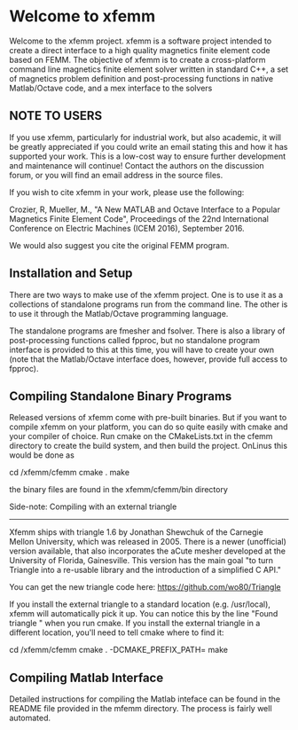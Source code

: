 Welcome to xfemm
================

Welcome to the xfemm project. xfemm is a software project intended to
create a direct interface to a high quality magnetics finite element code
based on FEMM. The objective of xfemm is to create a cross-platform
command line magnetics finite element solver written in standard C++, a
set of magnetics problem definition and post-processing functions in
native Matlab/Octave code, and a mex interface to the solvers

NOTE TO USERS
-------------

If you use xfemm, particularly for industrial work, but also academic, 
it will be greatly appreciated if you could write an email stating this 
and how it has supported your work. This is a low-cost way to ensure 
further development and maintenance will continue! Contact the authors 
on the discussion forum, or you will find an email address in the source 
files.

If you wish to cite xfemm in your work, please use the following:

Crozier, R, Mueller, M., "A New MATLAB and Octave Interface to a 
Popular Magnetics Finite Element Code", Proceedings of the 22nd 
International Conference on Electric Machines (ICEM 2016), September 
2016.

We would also suggest you cite the original FEMM program.

Installation and Setup
-----------------------

There are two ways to make use of the xfemm project. One is to use it as
a collections of standalone programs run from the command line. The other
is to use it through the Matlab/Octave programming language.

The standalone programs are fmesher and fsolver. There is also a library
of post-processing functions called fpproc, but no standalone program
interface is provided to this at this time, you will have to create your
own (note that the Matlab/Octave interface does, however, provide full
access to fpproc). 

Compiling Standalone Binary Programs
------------------------------------

Released versions of xfemm come with pre-built binaries. But if you want
to compile xfemm on your platform, you can do so quite easily with cmake
and your compiler of choice. Run cmake on the CMakeLists.txt in the cfemm
directory to create the build system, and then build the project. OnLinus
this would be done as

cd <install dir>/xfemm/cfemm
cmake .
make

the binary files are found in the xfemm/cfemm/bin directory


Side-note: Compiling with an external triangle
**********************************************

Xfemm ships with triangle 1.6 by Jonathan Shewchuk of the Carnegie Mellon
University, which was released in 2005.  There is a newer (unofficial) version
available, that also incorporates the aCute mesher developed at the University
of Florida, Gainesville.  This version has the main goal "to turn Triangle into
a re-usable library and the introduction of a simplified C API."

You can get the new triangle code here:
https://github.com/wo80/Triangle

If you install the external triangle to a standard location (e.g. /usr/local),
xfemm will automatically pick it up. You can notice this by the line "Found
triangle <version>" when you run cmake.  If you install the external triangle
in a different location, you'll need to tell cmake where to find it:

cd <install dir>/xfemm/cfemm
cmake . -DCMAKE_PREFIX_PATH=<triangle install dir>
make

Compiling Matlab Interface
--------------------------

Detailed instructions for compiling the Matlab inteface can be found in
the README file provided in the mfemm directory. The process is fairly well 
automated.
